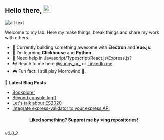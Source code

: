 ## Hello there, <a href="https://suprdev.netlify.app"><img src="https://media.giphy.com/media/3owyplYLWlGFQk9mF2/giphy.gif" width="25px"></a>

![alt text](https://github.com/sprakash57/sprakash57/blob/master/assets/mybg.png) 

Welcome to my lab. Here my make things, break things and share my work with others.

- 🔨 Currently building something awesome with **Electron** and **Vue.js**.
- 📖 I’m learning **Clickhouse** and **Python**.
- 💬 Need help in Javascript/Typescript/React.js/Express.js?
- 📭 Reach to me here [@sunny_pr_](https://twitter.com/sunny_pr_) or <a rel="me" href="https://www.linkedin.com/in/sunny-prakash-3780ba49/">LinkedIn me</a>.
- 🎮 Fun fact: I still play Morrowind 🤩.


📕 **Latest Blog Posts**
<!-- BLOG-POST-LIST:START -->
- [Bookplorer](https://dev.to/sprakash57/bookplorer-55ld)
- [Beyond console.log()](https://dev.to/sprakash57/beyond-console-log-bgo)
- [Let's talk about ES2020](https://dev.to/sprakash57/let-s-talk-about-es2020-5369)
- [Integrate express-validator to your express API](https://dev.to/sprakash57/integrate-express-validator-to-your-express-api-2dg6)
<!-- BLOG-POST-LIST:END -->

<h4 align="center">Liked something? Supprot me by ⭐ing repositories!</h4>




###### v0.0.3